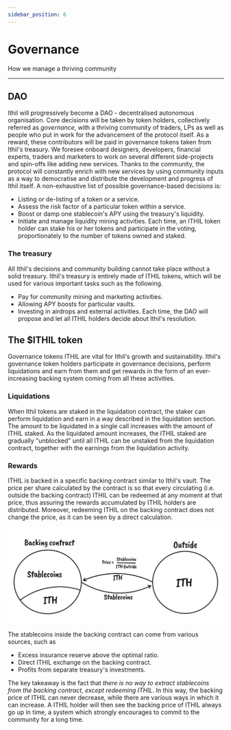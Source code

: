 ```yaml
---
sidebar_position: 6
---
```


# Governance
How we manage a thriving community

---

## DAO

Ithil will progressively become a DAO - decentralised autonomous organisation. Core decisions will be taken by token holders, collectively referred as *governance*, with a thriving community of traders, LPs as well as people who put in work for the advancement of the protocol itself. As a reward, these contributors will be paid in governance tokens taken from Ithil's treasury. We foresee onboard designers, developers, financial experts, traders and marketers to work on several different side-projects and spin-offs like adding new services. Thanks to the community, the protocol will constantly enrich with new services by using community inputs as a way to democratise and distribute the development and progress of Ithil itself.
A non-exhaustive list of possible governance-based decisions is:
- Listing or de-listing of a token or a service.
- Assess the risk factor of a particular token within a service.
- Boost or damp one stablecoin's APY using the treasury's liquidity.
- Initiate and manage liquidity mining activities.
Each time, an ITHIL token holder can stake his or her tokens and participate in the voting, proportionately to the number of tokens owned and staked.

### The treasury

All Ithil's decisions and community building cannot take place without a solid treasury. Ithil's treasury is entirely made of ITHIL tokens, which will be used for various important tasks such as the following.
- Pay for community mining and marketing activities.
- Allowing APY boosts for particular vaults.
- Investing in airdrops and external activities.
Each time, the DAO will propose and let all ITHIL holders decide about Ithil's resolution.

## The $ITHIL token

Governance tokens ITHIL are vital for Ithil's growth and sustainability. Ithil's governance token holders participate in governance decisions, perform liquidations and earn from them and get rewards in the form of an ever-increasing backing system coming from all these activities.

### Liquidations

When Ithil tokens are staked in the liquidation contract, the staker can perform liquidation and earn in a way described in the liquidation section. The amount to be liquidated in a single call increases with the amount of ITHIL staked. As the liquidated amount increases, the ITHIL staked are gradually "unblocked" until all ITHIL can be unstaked from the liquidation contract, together with the earnings from the liquidation activity.

### Rewards

ITHIL is backed in a specific backing contract similar to Ithil's vault. The price per share calculated by the contract is so that every circulating (i.e. outside the backing contract) ITHIL can be redeemed at any moment at that price, thus assuring the rewards accumulated by ITHIL holders are distributed. Moreover, redeeming ITHIL on the backing contract does not change the price, as it can be seen by a direct calculation.

![Backing](/img/token/backing.png)

The stablecoins inside the backing contract can come from various sources, such as
- Excess insurance reserve above the optimal ratio.
- Direct ITHIL exchange on the backing contract.
- Profits from separate treasury's investments.

The key takeaway is the fact that *there is no way to extract stablecoins from the backing contract, except redeeming ITHIL*. In this way, the backing price of ITHIL can never decrease, while there are various ways in which it can increase. A ITHIL holder will then see the backing price of ITHIL always go up in time, a system which strongly encourages to commit to the community for a long time.
